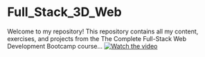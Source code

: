 # Full_Stack_3D_Web
Welcome to my repository! This repository contains all my content, exercises, and projects from the The Complete Full-Stack Web Development Bootcamp course...
[![Watch the video](https://img.youtube.com/vi/G10vMyRj8Aw/maxresdefault.jpg)](https://www.youtube.com/watch?v=G10vMyRj8Aw)
